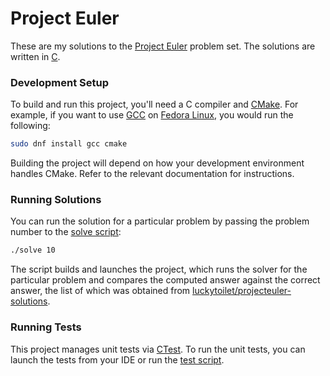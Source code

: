 # Project Euler

These are my solutions to the [Project Euler][project-euler-site] problem set. The solutions are written in [C][c-lang].

[project-euler-site]: https://projecteuler.net/
[c-lang]: https://en.wikipedia.org/wiki/C_(programming_language)

### Development Setup

To build and run this project, you'll need a C compiler and [CMake][cmake]. For example, if you want to use [GCC][gcc] on [Fedora Linux][fedora], you would run the following:

```bash
sudo dnf install gcc cmake
```

Building the project will depend on how your development environment handles CMake. Refer to the relevant documentation for instructions.


[cmake]: https://cmake.org/
[gcc]: https://gcc.gnu.org/
[fedora]: https://fedoraproject.org/

### Running Solutions

You can run the solution for a particular problem by passing the problem number to the [solve script][solve-script]:

```bash
./solve 10
```

The script builds and launches the project, which runs the solver for the particular problem and compares the computed answer against the correct answer, the list of which was obtained from [luckytoilet/projecteuler-solutions][projecteuler-solutions].

[solve-script]: solve
[projecteuler-solutions]: https://github.com/luckytoilet/projecteuler-solutions

### Running Tests

This project manages unit tests via [CTest][ctest]. To run the unit tests, you can launch the tests from your IDE or run the [test script][test-script].

[ctest]: https://cmake.org/cmake/help/book/mastering-cmake/chapter/Testing%20With%20CMake%20and%20CTest.html
[test-script]: test
